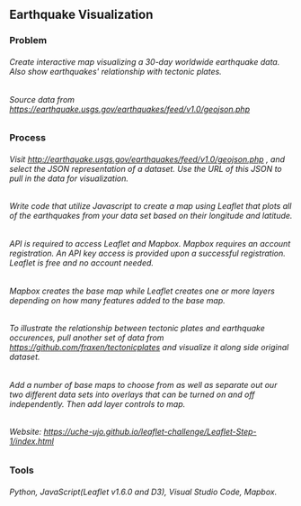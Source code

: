 ## Earthquake Visualization

### Problem

###### Create interactive map visualizing a 30-day worldwide earthquake data. Also show earthquakes' relationship with tectonic plates.
###### Source data from https://earthquake.usgs.gov/earthquakes/feed/v1.0/geojson.php


### Process

###### Visit http://earthquake.usgs.gov/earthquakes/feed/v1.0/geojson.php , and select the JSON representation of a dataset. Use the URL of this JSON to pull in the data for visualization.
###### Write code that utilize Javascript to create a map using Leaflet that plots all of the earthquakes from your data set based on their longitude and latitude.
###### API is required to access Leaflet and Mapbox. Mapbox requires an account registration. An API key access is provided upon a successful registration. Leaflet is free and no account needed.
###### Mapbox creates the base map while Leaflet creates one or more layers depending on how many features added to the base map.
###### To illustrate the relationship between tectonic plates and earthquake occurences, pull another set of data from https://github.com/fraxen/tectonicplates and visualize it along side original dataset.
###### Add a number of base maps to choose from as well as separate out our two different data sets into overlays that can be turned on and off independently. Then add layer controls to map.

###### Website: https://uche-ujo.github.io/leaflet-challenge/Leaflet-Step-1/index.html


### Tools 
######  Python, JavaScript(Leaflet v1.6.0 and D3), Visual Studio Code, Mapbox.
